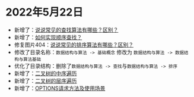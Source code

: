 # 2022年5月22日

- 新增了：[说说常见的查找算法有哪些？区别？](/data-structure-algorithm/basic/search.md)
- 新增了：[如何实现顺序查找？](/data-structure-algorithm/basic/sequential_search.md)
- 修复图片404：[说说常见的排序算法有哪些？区别？](/data-structure-algorithm/basic/sort.md)
- 修改了目录名称：`数据结构与算法 -> 基础概念` 修改为 `数据结构与算法 -> 数据结构与算法基础`
- 优化了目录结构：删除了`数据结构与算法 -> 查找`与`数据结构与算法 -> 排序`
- 新增了：[二叉树的中序遍历](/data-structure-algorithm/dsf_bsf/binary-tree-inorder-traversal.md)
- 新增了：[二叉树的层序遍历](/data-structure-algorithm/binary-tree-level-order-traversal.md)
- 新增了：[OPTIONS请求方法及使用场景](/network/http/methods.md)